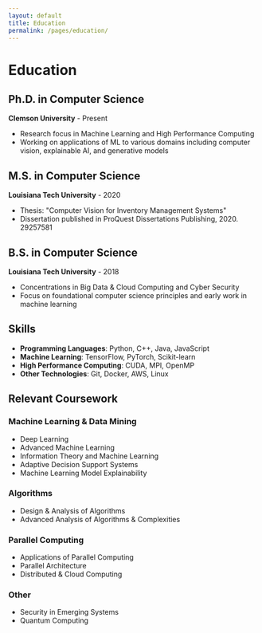 ```yaml
---
layout: default
title: Education
permalink: /pages/education/
---
```


# Education

## Ph.D. in Computer Science
**Clemson University** - Present
- Research focus in Machine Learning and High Performance Computing
- Working on applications of ML to various domains including computer vision, explainable AI, and generative models

## M.S. in Computer Science
**Louisiana Tech University** - 2020
- Thesis: "Computer Vision for Inventory Management Systems"
- Dissertation published in ProQuest Dissertations Publishing, 2020. 29257581

## B.S. in Computer Science
**Louisiana Tech University** - 2018
- Concentrations in Big Data & Cloud Computing and Cyber Security
- Focus on foundational computer science principles and early work in machine learning

## Skills

- **Programming Languages**: Python, C++, Java, JavaScript
- **Machine Learning**: TensorFlow, PyTorch, Scikit-learn
- **High Performance Computing**: CUDA, MPI, OpenMP
- **Other Technologies**: Git, Docker, AWS, Linux

## Relevant Coursework

### Machine Learning & Data Mining

- Deep Learning
- Advanced Machine Learning
- Information Theory and Machine Learning
- Adaptive Decision Support Systems
- Machine Learning Model Explainability

### Algorithms

- Design & Analysis of Algorithms
- Advanced Analysis of Algorithms & Complexities

### Parallel Computing

- Applications of Parallel Computing
- Parallel Architecture
- Distributed & Cloud Computing

### Other

- Security in Emerging Systems
- Quantum Computing